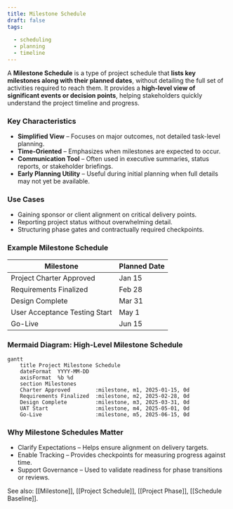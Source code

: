 ```yaml
---
title: Milestone Schedule  
draft: false  
tags:  
    
  - scheduling  
  - planning  
  - timeline  
---
```


A **Milestone Schedule** is a type of project schedule that **lists key milestones along with their planned dates**, without detailing the full set of activities required to reach them. It provides a **high-level view of significant events or decision points**, helping stakeholders quickly understand the project timeline and progress.

### **Key Characteristics**
- **Simplified View** – Focuses on major outcomes, not detailed task-level planning.
- **Time-Oriented** – Emphasizes when milestones are expected to occur.
- **Communication Tool** – Often used in executive summaries, status reports, or stakeholder briefings.
- **Early Planning Utility** – Useful during initial planning when full details may not yet be available.

### **Use Cases**
- Gaining sponsor or client alignment on critical delivery points.
- Reporting project status without overwhelming detail.
- Structuring phase gates and contractually required checkpoints.

### **Example Milestone Schedule**
| Milestone                     | Planned Date  |
|------------------------------|---------------|
| Project Charter Approved      | Jan 15        |
| Requirements Finalized        | Feb 28        |
| Design Complete               | Mar 31        |
| User Acceptance Testing Start | May 1         |
| Go-Live                       | Jun 15        |

### **Mermaid Diagram: High-Level Milestone Schedule**
```mermaid
gantt
    title Project Milestone Schedule
    dateFormat  YYYY-MM-DD
    axisFormat  %b %d
    section Milestones
    Charter Approved        :milestone, m1, 2025-01-15, 0d
    Requirements Finalized  :milestone, m2, 2025-02-28, 0d
    Design Complete         :milestone, m3, 2025-03-31, 0d
    UAT Start               :milestone, m4, 2025-05-01, 0d
    Go-Live                 :milestone, m5, 2025-06-15, 0d
```

### Why Milestone Schedules Matter

- Clarify Expectations – Helps ensure alignment on delivery targets.
- Enable Tracking – Provides checkpoints for measuring progress against time.
- Support Governance – Used to validate readiness for phase transitions or reviews.

See also: [[Milestone]], [[Project Schedule]], [[Project Phase]], [[Schedule Baseline]].